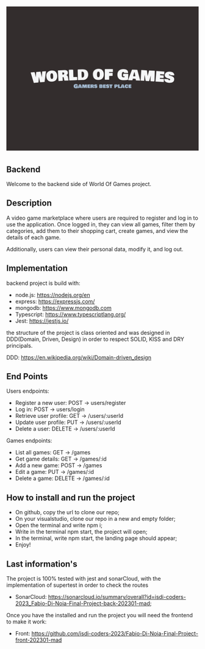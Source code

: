 # ![Logo](./assets/WOG-logo1.png)

## Backend

Welcome to the backend side of World Of Games project.

## Description

A video game marketplace where users are required to register and log in to use the application. Once logged in, they can view all games, filter them by categories, add them to their shopping cart, create games, and view the details of each game.

Additionally, users can view their personal data, modify it, and log out.

## Implementation

backend project is build with:

- node.js: <https://nodejs.org/en>
- express: <https://expressjs.com/>
- mongodb: <https://www.mongodb.com>
- Typescript: <https://www.typescriptlang.org/>
- Jest: <https://jestjs.io/>

the structure of the project is class oriented and was designed in DDD(Domain, Driven, Design) in order to respect SOLID, KISS and DRY principals.

DDD: <https://en.wikipedia.org/wiki/Domain-driven_design>

## End Points

Users endpoints:

- Register a new user: POST → users/register
- Log in: POST  → users/login
- Retrieve user profile: GET →  /users/:userId
- Update user profile: PUT →  /users/:userId
- Delete a user: DELETE →  /users/:userId

Games endpoints:

- List all games: GET →  /games
- Get game details: GET →  /games/:id
- Add a new game: POST →  /games
- Edit a game: PUT → /games/:id
- Delete a game: DELETE → /games/:id

## How to install and run the project

- On github, copy the url to clone our repo;
- On your visualstudio, clone our repo in a new and empty folder;
- Open the terminal and write npm i;
- Write in the terminal npm start, the project will open;
- In the terminal, write npm start, the landing page should appear;
- Enjoy!

## Last information's

The project is 100% tested with jest and sonarCloud, with the implementation of supertest in order to check the routes

- SonarCloud: <https://sonarcloud.io/summary/overall?id=isdi-coders-2023_Fabio-Di-Noia-Final-Project-back-202301-mad>;

Once you have the installed and run the project you will need the frontend to make it work:

- Front: <https://github.com/isdi-coders-2023/Fabio-Di-Noia-Final-Project-front-202301-mad>
